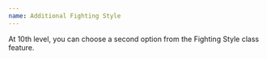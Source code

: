 ```yaml
---
name: Additional Fighting Style
---
```

At 10th level, you can choose a second option from the Fighting Style class feature.
